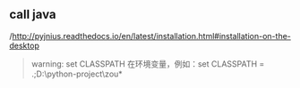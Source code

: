 ## call java
/http://pyjnius.readthedocs.io/en/latest/installation.html#installation-on-the-desktop

> warning:
> set CLASSPATH 在环境变量，例如：set CLASSPATH = .;D:\python-project\zou\*
